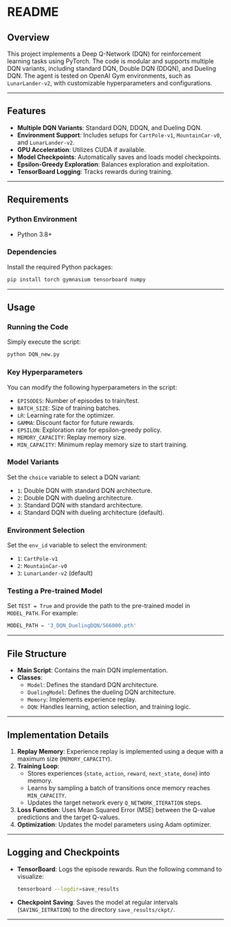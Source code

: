 # README

## Overview
This project implements a Deep Q-Network (DQN) for reinforcement learning tasks using PyTorch. The code is modular and supports multiple DQN variants, including standard DQN, Double DQN (DDQN), and Dueling DQN. The agent is tested on OpenAI Gym environments, such as `LunarLander-v2`, with customizable hyperparameters and configurations.

---

## Features
- **Multiple DQN Variants**: Standard DQN, DDQN, and Dueling DQN.
- **Environment Support**: Includes setups for `CartPole-v1`, `MountainCar-v0`, and `LunarLander-v2`.
- **GPU Acceleration**: Utilizes CUDA if available.
- **Model Checkpoints**: Automatically saves and loads model checkpoints.
- **Epsilon-Greedy Exploration**: Balances exploration and exploitation.
- **TensorBoard Logging**: Tracks rewards during training.

---

## Requirements
### Python Environment
- Python 3.8+

### Dependencies
Install the required Python packages:
```bash
pip install torch gymnasium tensorboard numpy
```

---

## Usage
### Running the Code
Simply execute the script:
```bash
python DQN_new.py
```

### Key Hyperparameters
You can modify the following hyperparameters in the script:
- `EPISODES`: Number of episodes to train/test.
- `BATCH_SIZE`: Size of training batches.
- `LR`: Learning rate for the optimizer.
- `GAMMA`: Discount factor for future rewards.
- `EPSILON`: Exploration rate for epsilon-greedy policy.
- `MEMORY_CAPACITY`: Replay memory size.
- `MIN_CAPACITY`: Minimum replay memory size to start training.

### Model Variants
Set the `choice` variable to select a DQN variant:
- `1`: Double DQN with standard DQN architecture.
- `2`: Double DQN with dueling architecture.
- `3`: Standard DQN with standard architecture.
- `4`: Standard DQN with dueling architecture (default).

### Environment Selection
Set the `env_id` variable to select the environment:
- `1`: `CartPole-v1`
- `2`: `MountainCar-v0`
- `3`: `LunarLander-v2` (default)

### Testing a Pre-trained Model
Set `TEST = True` and provide the path to the pre-trained model in `MODEL_PATH`. For example:
```python
MODEL_PATH = '3_DQN_DuelingDQN/566000.pth'
```

---

## File Structure
- **Main Script**: Contains the main DQN implementation.
- **Classes**:
  - `Model`: Defines the standard DQN architecture.
  - `DuelingModel`: Defines the dueling DQN architecture.
  - `Memory`: Implements experience replay.
  - `DQN`: Handles learning, action selection, and training logic.

---

## Implementation Details
1. **Replay Memory**: Experience replay is implemented using a deque with a maximum size (`MEMORY_CAPACITY`).
2. **Training Loop**:
   - Stores experiences (`state`, `action`, `reward`, `next_state`, `done`) into memory.
   - Learns by sampling a batch of transitions once memory reaches `MIN_CAPACITY`.
   - Updates the target network every `Q_NETWORK_ITERATION` steps.
3. **Loss Function**: Uses Mean Squared Error (MSE) between the Q-value predictions and the target Q-values.
4. **Optimization**: Updates the model parameters using Adam optimizer.

---

## Logging and Checkpoints
- **TensorBoard**: Logs the episode rewards. Run the following command to visualize:
  ```bash
  tensorboard --logdir=save_results
  ```
- **Checkpoint Saving**: Saves the model at regular intervals (`SAVING_IETRATION`) to the directory `save_results/ckpt/`.

---

